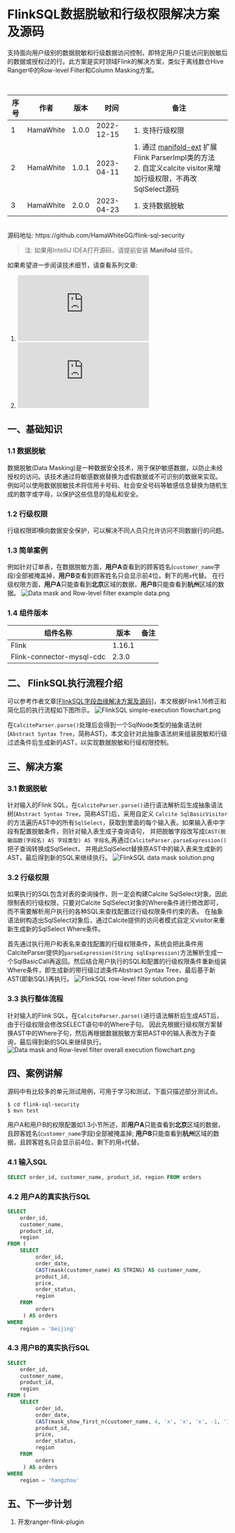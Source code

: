 # FlinkSQL数据脱敏和行级权限解决方案及源码

支持面向用户级别的数据脱敏和行级数据访问控制，即特定用户只能访问到脱敏后的数据或授权过的行。此方案是实时领域Flink的解决方案，类似于离线数仓Hive Ranger中的Row-level Filter和Column Masking方案。

<br/>

| 序号 | 作者 | 版本 | 时间 | 备注 |
| -- | --- | --- | --- | --- |
| 1 | HamaWhite | 1.0.0 | 2022-12-15 | 1. 支持行级权限 |
| 2 | HamaWhite | 1.0.1 | 2023-04-11 | 1. 通过 [manifold-ext](https://github.com/manifold-systems/manifold/tree/master/manifold-deps-parent/manifold-ext) 扩展Flink ParserImpl类的方法</br> 2. 自定义calcite visitor来增加行级权限，不再改SqlSelect源码 |
| 3 | HamaWhite | 2.0.0 | 2023-04-23 | 1. 支持数据脱敏 |


<br/>
源码地址: https://github.com/HamaWhiteGG/flink-sql-security 

> 注: 如果用IntelliJ IDEA打开源码，请提前安装 **Manifold** 插件。


如果希望进一步阅读技术细节，请查看系列文章:
1. ![FlinkSQL的行级权限决方案及源码](https://github.com/HamaWhiteGG/flink-sql-security/blob/dev/docs/row-filter/README.md)
2. ![FlinkSQL的数据脱敏解决方案及源码](https://github.com/HamaWhiteGG/flink-sql-security/blob/dev/docs/data-mask/README.md)


## 一、基础知识
### 1.1 数据脱敏
数据脱敏(Data Masking)是一种数据安全技术，用于保护敏感数据，以防止未经授权的访问。该技术通过将敏感数据替换为虚假数据或不可识别的数据来实现。
例如可以使用数据脱敏技术将信用卡号码、社会安全号码等敏感信息替换为随机生成的数字或字母，以保护这些信息的隐私和安全。

### 1.2 行级权限
行级权限即横向数据安全保护，可以解决不同人员只允许访问不同数据行的问题。

### 1.3 简单案例
例如针对订单表，在数据脱敏方面，**用户A**查看到的顾客姓名(`customer_name`字段)全部被掩盖掉，**用户B**查看到顾客姓名只会显示前4位，剩下的用`x`代替。
在行级权限方面，**用户A**只能查看到**北京**区域的数据，**用户B**只能查看到**杭州**区域的数据。
![Data mask and Row-level filter example data.png](https://github.com/HamaWhiteGG/flink-sql-security/blob/dev/docs/images/Data%20mask%20and%20Row-level%20filter%20example%20data.png)

### 1.4 组件版本
| 组件名称 | 版本 | 备注 |
| --- | --- | --- |
| Flink | 1.16.1 |  |
| Flink-connector-mysql-cdc | 2.3.0 |  |


## 二、 FlinkSQL执行流程介绍
可以参考作者文章[[FlinkSQL字段血缘解决方案及源码]](https://github.com/HamaWhiteGG/flink-sql-lineage/blob/main/README_CN.md)，本文根据Flink1.16修正和简化后的执行流程如下图所示。
![FlinkSQL simple-execution flowchart.png](https://github.com/HamaWhiteGG/flink-sql-security/blob/main/data/images/FlinkSQL%20simple-execution%20flowchart.png)

在`CalciteParser.parse()`处理后会得到一个SqlNode类型的抽象语法树(`Abstract Syntax Tree`，简称AST)，本文会针对此抽象语法树来组装脱敏和行级过滤条件后生成新的AST，以实现数据脱敏和行级权限控制。

## 三、解决方案
### 3.1 数据脱敏
针对输入的Flink SQL，在`CalciteParser.parse()`进行语法解析后生成抽象语法树(`Abstract Syntax Tree`，简称AST)后，采用自定义
`Calcite SqlBasicVisitor`的方法遍历AST中的所有`SqlSelect`，获取到里面的每个输入表。如果输入表中字段有配置脱敏条件，则针对输入表生成子查询语句，
并把脱敏字段改写成`CAST(脱敏函数(字段名) AS 字段类型) AS 字段名`,再通过`CalciteParser.parseExpression()`把子查询转换成SqlSelect，
并用此SqlSelect替换原AST中的输入表来生成新的AST，最后得到新的SQL来继续执行。
![FlinkSQL data mask solution.png](https://github.com/HamaWhiteGG/flink-sql-security/blob/dev/docs/images/FlinkSQL%20data%20mask%20solution.png)

### 3.2 行级权限
如果执行的SQL包含对表的查询操作，则一定会构建Calcite SqlSelect对象。因此限制表的行级权限，只要对Calcite SqlSelect对象的Where条件进行修改即可，而不需要解析用户执行的各种SQL来查找配置过行级权限条件约束的表。
在抽象语法树构造出SqlSelect对象后，通过Calcite提供的访问者模式自定义visitor来重新生成新的SqlSelect Where条件。

首先通过执行用户和表名来查找配置的行级权限条件，系统会把此条件用CalciteParser提供的`parseExpression(String sqlExpression)`方法解析生成一个SqlBasicCall再返回。然后结合用户执行的SQL和配置的行级权限条件重新组装Where条件，即生成新的带行级过滤条件Abstract Syntax Tree，最后基于新AST(即新SQL)再执行。
![FlinkSQL row-level filter solution.png](https://github.com/HamaWhiteGG/flink-sql-security/blob/dev/docs/images/FlinkSQL%20row-level%20filter%20solution.png)

### 3.3 执行整体流程
针对输入的Flink SQL，在`CalciteParser.parse()`进行语法解析后生成AST后，由于行级权限会修改SELECT语句中的Where子句。
因此先根据行级权限方案替换AST中的Where子句，然后再根据数据脱敏方案把AST中的输入表改为子查询，最后得到新的SQL来继续执行。
![Data mask and Row-level filter overall execution flowchart.png](https://github.com/HamaWhiteGG/flink-sql-security/blob/dev/docs/images/Data%20mask%20and%20Row-level%20filter%20overall%20execution%20flowchart.png)


## 四、案例讲解
源码中有比较多的单元测试用例，可用于学习和测试，下面只描述部分测试点。

```shell
$ cd flink-sql-security
$ mvn test
```

用户A和用户B的权限配置如1.3小节所述，即**用户A**只能查看到**北京**区域的数据，且顾客姓名(`customer_name`字段)全部被掩盖掉; **用户B**只能查看到**杭州**区域的数据，且顾客姓名只会显示前4位，剩下的用`x`代替。

### 4.1 输入SQL
```sql
SELECT order_id, customer_name, product_id, region FROM orders
```

### 4.2 用户A的真实执行SQL
```sql
SELECT
    order_id,
    customer_name,
    product_id,
    region
FROM (
    SELECT 
         order_id,
         order_date,
         CAST(mask(customer_name) AS STRING) AS customer_name,
         product_id,
         price,
         order_status,
         region
    FROM 
         orders
     ) AS orders
WHERE
    region = 'beijing'
```

### 4.3 用户B的真实执行SQL
```sql
SELECT
    order_id,
    customer_name,
    product_id,
    region
FROM (
    SELECT 
         order_id,
         order_date,
         CAST(mask_show_first_n(customer_name, 4, 'x', 'x', 'x', -1, '1') AS STRING) AS customer_name,
         product_id,
         price,
         order_status,
         region
    FROM 
         orders
     ) AS orders
WHERE
    region = 'hangzhou'
```

## 五、下一步计划
1. 开发ranger-flink-plugin